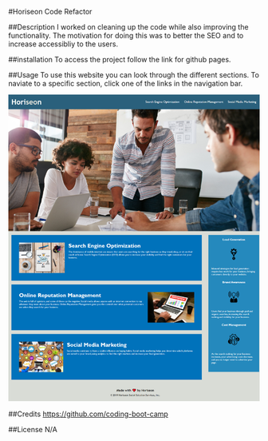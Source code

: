 #Horiseon Code Refactor

##Description
I worked on cleaning up the code while also improving the functionality. The motivation for doing this was to better the SEO and to increase accessibliy to the users.

##installation
To access the project follow the link for github pages.

##Usage
To use this website you can look through the different sections. To naviate to a specific section, click one of the links in the navigation bar.

![plot](./Develop/assets/images/finalChallenge1.png)

##Credits
https://github.com/coding-boot-camp

##License
N/A
